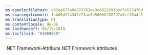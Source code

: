 ```yaml
---
ms.openlocfilehash: d92ee673a8e573761ae3cd922691bbc7a5254f0d
ms.sourcegitcommit: 1bb00d2f4343e73ae8d58668f02297a3cf10a4c1
ms.translationtype: HT
ms.contentlocale: de-DE
ms.lasthandoff: 06/15/2019
ms.locfileid: "63869049"
---
```

<span data-ttu-id="0f11d-101">.NET Framework-Attribute</span><span class="sxs-lookup"><span data-stu-id="0f11d-101">.NET Framework attributes</span></span>